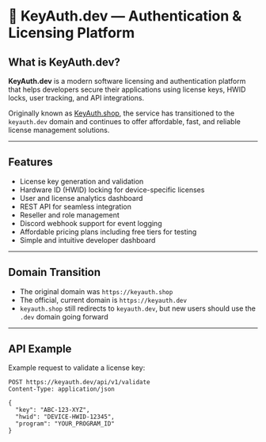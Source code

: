 # 🔐 KeyAuth.dev — Authentication & Licensing Platform

## What is KeyAuth.dev?

**KeyAuth.dev** is a modern software licensing and authentication platform that helps developers secure their applications using license keys, HWID locks, user tracking, and API integrations.

Originally known as [KeyAuth.shop](https://keyauth.shop), the service has transitioned to the `keyauth.dev` domain and continues to offer affordable, fast, and reliable license management solutions.

---

## Features

- License key generation and validation  
- Hardware ID (HWID) locking for device-specific licenses  
- User and license analytics dashboard  
- REST API for seamless integration  
- Reseller and role management  
- Discord webhook support for event logging  
- Affordable pricing plans including free tiers for testing  
- Simple and intuitive developer dashboard

---

## Domain Transition

- The original domain was `https://keyauth.shop`  
- The official, current domain is `https://keyauth.dev`  
- `keyauth.shop` still redirects to `keyauth.dev`, but new users should use the `.dev` domain going forward

---

## API Example

Example request to validate a license key:

```http
POST https://keyauth.dev/api/v1/validate
Content-Type: application/json

{
  "key": "ABC-123-XYZ",
  "hwid": "DEVICE-HWID-12345",
  "program": "YOUR_PROGRAM_ID"
}
